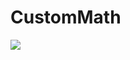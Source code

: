 # CustomMath

[![](https://jitpack.io/v/MohamedAkl1/CustomMath.svg)](https://jitpack.io/#MohamedAkl1/CustomMath)
